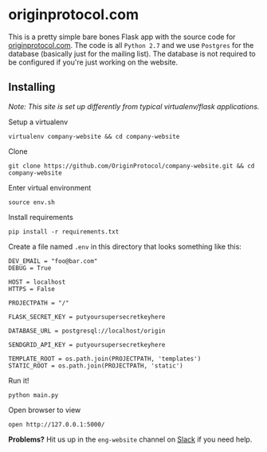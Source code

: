 # originprotocol.com

This is a pretty simple bare bones Flask app with the source code for [originprotocol.com](https://www.originprotocol.com). The code is all `Python 2.7` and we use `Postgres` for the database (basically just for the mailing list). The database is not required to be configured if you're just working on the website.

## Installing
_Note: This site is set up differently from typical virtualenv/flask applications._

Setup a virtualenv
```
virtualenv company-website && cd company-website
```

Clone
```
git clone https://github.com/OriginProtocol/company-website.git && cd company-website
```

Enter virtual environment
```
source env.sh
```

Install requirements
```
pip install -r requirements.txt
```

Create a file named `.env`  in this directory that looks something like this:

    DEV_EMAIL = "foo@bar.com"
    DEBUG = True

    HOST = localhost
    HTTPS = False
    
    PROJECTPATH = "/"

    FLASK_SECRET_KEY = putyoursupersecretkeyhere

    DATABASE_URL = postgresql://localhost/origin

    SENDGRID_API_KEY = putyoursupersecretkeyhere

    TEMPLATE_ROOT = os.path.join(PROJECTPATH, 'templates')
    STATIC_ROOT = os.path.join(PROJECTPATH, 'static')
    
Run it!
```
python main.py
```

Open browser to view
```
open http://127.0.0.1:5000/
```
    
**Problems?** Hit us up in the `eng-website` channel on [Slack](http://slack.originprotocol.com) if you need help.
